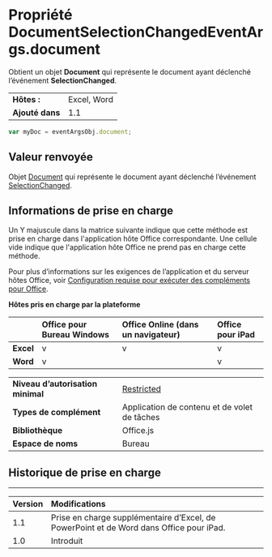 
# Propriété DocumentSelectionChangedEventArgs.document
Obtient un objet **Document** qui représente le document ayant déclenché l’événement **SelectionChanged**.

|||
|:-----|:-----|
|**Hôtes :**|Excel, Word|
|**Ajouté dans**|1.1|




```js
var myDoc = eventArgsObj.document;
```


## Valeur renvoyée

Objet [Document](../../reference/shared/document.md) qui représente le document ayant déclenché l’événement [SelectionChanged](../../reference/shared/document.selectionchanged.event.md).


## Informations de prise en charge


Un Y majuscule dans la matrice suivante indique que cette méthode est prise en charge dans l'application hôte Office correspondante. Une cellule vide indique que l'application hôte Office ne prend pas en charge cette méthode.

Pour plus d’informations sur les exigences de l’application et du serveur hôtes Office, voir [Configuration requise pour exécuter des compléments pour Office](../../docs/overview/requirements-for-running-office-add-ins.md).


**Hôtes pris en charge par la plateforme**


||**Office pour Bureau Windows**|**Office Online (dans un navigateur)**|**Office pour iPad**|
|:-----|:-----|:-----|:-----|
|**Excel**|v|v|v|
|**Word**|v||v|

|||
|:-----|:-----|
|**Niveau d’autorisation minimal**|[Restricted](../../docs/develop/requesting-permissions-for-api-use-in-content-and-task-pane-add-ins.md)|
|**Types de complément**|Application de contenu et de volet de tâches|
|**Bibliothèque**|Office.js|
|**Espace de noms**|Bureau|

## Historique de prise en charge



****


|**Version**|**Modifications**|
|:-----|:-----|
|1.1|Prise en charge supplémentaire d’Excel, de PowerPoint et de Word dans Office pour iPad.|
|1.0|Introduit|
